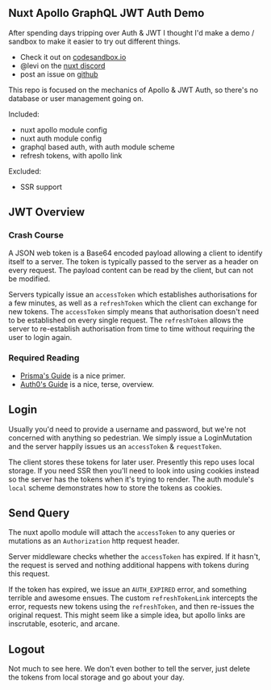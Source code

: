 ## Nuxt Apollo GraphQL JWT Auth Demo

After spending days tripping over Auth & JWT I thought I'd make a demo / sandbox to make it easier to try out different things.

 - Check it out on [codesandbox.io]()
 - @levi on the [nuxt discord](https://discord.nuxtjs.org/)
 - post an issue on [github]()

This repo is focused on the mechanics of Apollo & JWT Auth, so there's no database or user management going on.

Included:

 - nuxt apollo module config
 - nuxt auth module config
 - graphql based auth, with auth module scheme
 - refresh tokens, with apollo link

Excluded:

 - SSR support

## JWT Overview

### Crash Course

A JSON web token is a Base64 encoded payload allowing a client to identify itself to a server. The token is typically passed to the server as a header on every request. The payload content can be read by the client, but can not be modified.

Servers typically issue an `accessToken` which establishes authorisations for a few minutes, as well as a `refreshToken` which the client can exchange for new tokens. The `accessToken` simply means that authorisation doesn't need to be established on every single request. The `refreshToken` allows the server to re-establish authorisation from time to time without requiring the user to login again.

### Required Reading

 - [Prisma's Guide](https://www.prisma.io/tutorials/graphql-rest-authentication-authorization-basics-ct20) is a nice primer.
 - [Auth0's Guide](https://auth0.com/learn/json-web-tokens/) is a nice, terse, overview.

## Login

Usually you'd need to provide a username and password, but we're not concerned with anything so pedestrian. We simply issue a LoginMutation and the server happily issues us an `accessToken` & `requestToken`.

The client stores these tokens for later user. Presently this repo uses local storage. If you need SSR then you'll need to look into using cookies instead so the server has the tokens when it's trying to render. The auth module's `local` scheme demonstrates how to store the tokens as cookies.

## Send Query

The nuxt apollo module will attach the `accessToken` to any queries or mutations as an `Authorization` http request header.

Server middleware checks whether the `accessToken` has expired. If it hasn't, the request is served and nothing additional happens with tokens during this request.

If the token has expired, we issue an `AUTH_EXPIRED` error, and something terrible and awesome ensues. The custom `refreshTokenLink` intercepts the error, requests new tokens using the `refreshToken`, and then re-issues the original request. This might seem like a simple idea, but apollo links are inscrutable, esoteric, and arcane.

## Logout
Not much to see here. We don't even bother to tell the server, just delete the tokens from local storage and go about your day.
